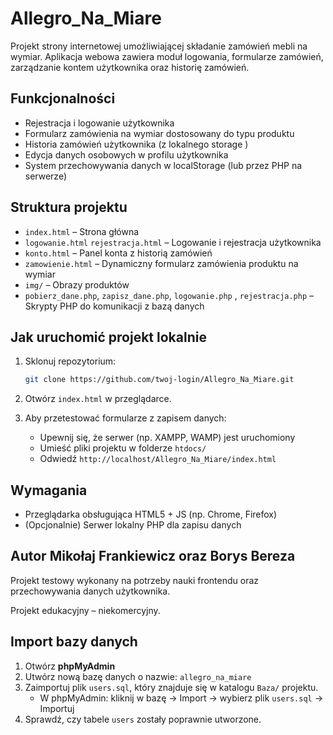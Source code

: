 # Allegro_Na_Miare
Projekt strony internetowej umożliwiającej składanie zamówień mebli na wymiar. Aplikacja webowa zawiera moduł logowania, formularze zamówień, zarządzanie kontem użytkownika oraz historię zamówień.

##  Funkcjonalności

- Rejestracja i logowanie użytkownika
- Formularz zamówienia na wymiar dostosowany do typu produktu
- Historia zamówień użytkownika (z lokalnego storage )
- Edycja danych osobowych w profilu użytkownika
- System przechowywania danych w localStorage (lub przez PHP na serwerze)

## Struktura projektu

- `index.html` – Strona główna
- `logowanie.html` `rejestracja.html` – Logowanie i rejestracja użytkownika
- `konto.html` – Panel konta z historią zamówień
- `zamowienie.html` – Dynamiczny formularz zamówienia produktu na wymiar
- `img/` – Obrazy produktów
- `pobierz_dane.php`, `zapisz_dane.php`, `logowanie.php` , `rejestracja.php` – Skrypty PHP do komunikacji z bazą danych 

##  Jak uruchomić projekt lokalnie

1. Sklonuj repozytorium:

   ```bash
   git clone https://github.com/twoj-login/Allegro_Na_Miare.git
   ```

2. Otwórz `index.html` w przeglądarce.

3. Aby przetestować formularze z zapisem danych:
   - Upewnij się, że serwer (np. XAMPP, WAMP) jest uruchomiony
   - Umieść pliki projektu w folderze `htdocs/`
   - Odwiedź `http://localhost/Allegro_Na_Miare/index.html`

##  Wymagania

- Przeglądarka obsługująca HTML5 + JS (np. Chrome, Firefox)
- (Opcjonalnie) Serwer lokalny PHP dla zapisu danych

##  Autor Mikołaj Frankiewicz oraz Borys Bereza 

Projekt testowy wykonany na potrzeby nauki frontendu oraz przechowywania danych użytkownika.

 Projekt edukacyjny – niekomercyjny.

##  Import bazy danych

1. Otwórz **phpMyAdmin** 
2. Utwórz nową bazę danych o nazwie: `allegro_na_miare`
3. Zaimportuj plik `users.sql`, który znajduje się w katalogu `Baza/` projektu.
   - W phpMyAdmin: kliknij w bazę → Import → wybierz plik `users.sql` → Importuj
4. Sprawdź, czy tabele `users` zostały poprawnie utworzone.


